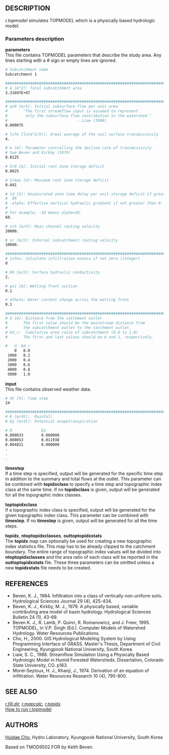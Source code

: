 ## DESCRIPTION

*r.topmodel* simulates TOPMODEL which is a physically based hydrologic
model.

### Parameters description

**parameters**  
This file contains TOPMODEL parameters that describe the study area. Any
lines starting with a \# sign or empty lines are ignored.

```sh
# Subcatchment name
Subcatchment 1

################################################################################
# A [m^2]: Total subcatchment area
3.31697E+07

################################################################################
# qs0 [m/h]: Initial subsurface flow per unit area
#       "The first streamflow input is assumed to represent
#        only the subsurface flow contribution in the watershed."
#                               - Liaw (1988)
0.000075

# lnTe [ln(m^2/h)]: Areal average of the soil surface transmissivity
4.

# m [m]: Parameter controlling the decline rate of transmissivity
# See Beven and Kirkby (1979)
0.0125

# Sr0 [m]: Initial root zone storage deficit
0.0025

# Srmax [m]: Maximum root zone storage deficit
0.041

# td [h]: Unsaturated zone time delay per unit storage deficit if greater than 0
#  OR
# -alpha: Effective vertical hydraulic gradient if not greater than 0.
#
# For example, -10 means alpha=10.
60.

# vch [m/h]: Main channel routing velocity
20000.

# vr [m/h]: Internal subcatchment routing velocity
10000.

################################################################################
# infex: Calculate infiltration excess if not zero (integer)
0

# K0 [m/h]: Surface hydraulic conductivity
2.

# psi [m]: Wetting front suction
0.1

# dtheta: Water content change across the wetting front
0.1

################################################################################
# d [m]: Distance from the catchment outlet
#       The first value should be the mainstream distance from
#       the subcatchment outlet to the catchment outlet.
# Ad_r:  Cumulative area ratio of subcatchment (0.0 to 1.0)
#       The first and last values should be 0 and 1, respectively.

#   d  Ad_r
    0   0.0
 1000   0.2
 2000   0.4
 3000   0.6
 4000   0.8
 5000   1.0
```

**input**    
This file contains observed weather data.

```sh
# dt [h]: Time step
24

################################################################################
# R [m/dt]:  Rainfall
# Ep [m/dt]: Potential evapotranspiration

# R             Ep
0.000033        0.000000
0.000053        0.011938
0.004821        0.000000
.
.
.
```

**timestep**  
If a time step is specified, output will be generated for the specific
time step in addition to the summary and total flows at the outlet. This
parameter can be combined with **topidxclass** to specify a time step
and topographic index class at the same time. If no **topidxclass** is
given, output will be generated for all the topographic index classes.

**toptopidxclass**  
If a topographic index class is specified, output will be generated for
the given topographic index class. This parameter can be combined with
**timestep**. If no **timestep** is given, output will be generated for
all the time steps.

**topidx**, **ntoptopidxclasses**, **outtoptopidxstats**  
The **topidx** map can optionally be used for creating a new topographic
index statistics file. This map has to be already clipped to the
catchment boundary. The entire range of topographic index values will be
divided into **ntoptopidxclasses** and the area ratio of each class will
be reported in the **outtoptopidxstats** file. These three parameters
can be omitted unless a new **topidxstats** file needs to be created.

## REFERENCES

- Beven, K. J., 1984. Infiltration into a class of vertically
  non-uniform soils. Hydrological Sciences Journal 29 (4), 425-434.
- Beven, K. J., Kirkby, M. J., 1979. A physically based, variable
  contributing area model of basin hydrology. Hydrological Sciences
  Bulletin 24 (1), 43-69.
- Beven K. J., R. Lamb, P. Quinn, R. Romanowicz, and J. Freer, 1995.
  TOPMODEL, in V.P. Singh (Ed.). Computer Models of Watershed Hydrology.
  Water Resources Publications.
- Cho, H., 2000. GIS Hydrological Modeling System by Using Programming
  Interface of GRASS. Master's Thesis, Department of Civil Engineering,
  Kyungpook National University, South Korea.
- Liaw, S. C., 1988. Streamflow Simulation Using a Physically Based
  Hydrologic Model in Humid Forested Watersheds. Dissertation, Colorado
  State University, CO. p163.
- Morel-Seytoux, H. J., Khanji, J., 1974. Derivation of an equation of
  infiltration. Water Resources Research 10 (4), 795-800.

## SEE ALSO

*[r.fill.dir](r.fill.dir.md), [r.mapcalc](r.mapcalc.md),
[r.topidx](r.topidx.md)*  
[How to run r.topmodel](http://idea.isnew.info/r.topmodel.html)

## AUTHORS

[Huidae Cho](mailto:grass4u@gmail-com), Hydro Laboratory, Kyungpook
National University, South Korea

Based on TMOD9502.FOR by Keith Beven.
